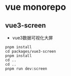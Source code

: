 # vue monorepo

## vue3-screen
* vue3数据可视化大屏
```shell
pnpm install
cd packages/vue3-screen
pnpm install
cd ..
cd ..
pnpm run dev:screen
```
